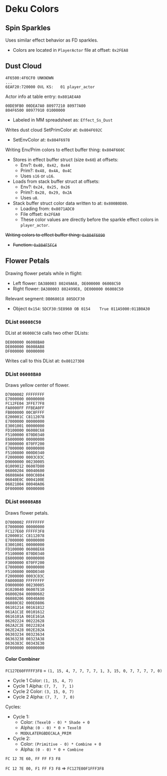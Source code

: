 Deku Colors
===========

## Spin Sparkles

Uses similar effect behavior as FD sparkles.
- Colors are located in `PlayerActor` file at offset: `0x2FEA8`

## Dust Cloud

```
4F6500:4F6CF0 UNKNOWN
...
6EAF20:720000 OVL KS:   01 player_actor
```

Actor info at table entry: `0x801AE4A0`
```
00DE9FB0 00DEA7A0 80977210 80977A00
804F6500 80977910 01000000
```
- Labeled in MM spreadsheet as: `Effect_Ss_Dust`

Writes dust cloud SetPrimColor at: `0x804F692C`
- SetEnvColor at: `0x804F6978`

Writing Env/Prim colors to effect buffer thing: `0x804F660C`
- Stores in effect buffer struct (size `0x60`) at offsets:
  - Env?:  `0x40, 0x42, 0x44`
  - Prim?: `0x48, 0x4A, 0x4C`
  - Uses `s16` or `u16`.
- Loads from stack buffer struct at offsets:
  - Env?:  `0x24, 0x25, 0x26`
  - Prim?: `0x28, 0x29, 0x2A`
  - Uses `u8`.
- Stack buffer struct color data written to at: `0x800B0D80`.
  - Loading from: `0x8071ADC0`
  - File offset: `0x2FEA0`
  - These color values are directly before the sparkle effect colors in `player_actor`.

~~Writing colors to effect buffer thing: `0x804F6090`~~
- ~~Function: `0x804F5FC4`~~

## Flower Petals

Drawing flower petals while in flight:
- Left flower:  `DA380003 80249A68, DE000000 06008C50`
- Right flower: `DA380003 802499E8, DE000000 06008C50`

Relevant segment: `DB060018 805DCF30`
- Object `0x154`: `5DCF30:5E8960 OB 0154    True 011A5000:011B0A30`

### DList `06008C50`

DList at `06008C50` calls two other DLists:
```
DE000000 06008BA0
DE000000 06008AB8
DF000000 00000000
```

Writes call to this DList at: `0x801273D8`

### DList `06008BA0`

Draws yellow center of flower.

```
D7000002 FFFFFFFF
E7000000 00000000
FC12FE04 3FFE77F8
FA0000FF FFBEA0FF
FB000000 00C8FFFF
E200001C C8112078
E7000000 00000000
E3001001 00000000
FD100000 06008C68
F5100000 070D0340
E6000000 00000000
F3000000 070FF200
E7000000 00000000
F5100800 000D0340
F2000000 0003C03C
D9000000 00230005
01009012 06007D80
06000204 00040600
06080A04 000C0804
06040E0C 0004100E
06021004 00040A06
DF000000 00000000
```

### DList `06008AB8`

Draws flower petals.

```
D7000002 FFFFFFFF
E7000000 00000000
FC127E60 FFFFF3F8
E200001C C8112078
E7000000 00000000
E3001001 00000000
FD100000 06008E68
F5100000 070D0340
E6000000 00000000
F3000000 070FF200
E7000000 00000000
F5100800 000D0340
F2000000 0003C03C
FA000080 FFFFFFFF
D9000000 00230005
01020040 06007E10
06000204 00000602
06080206 00040A00
06080C02 000E0806
06101214 00161812
061A1C1E 00101612
0616101A 001E161A
06202224 00222628
062A2C2E 00222824
062E2428 002E282A
06303234 00323634
06363238 00323A38
0636383C 00343E30
DF000000 00000000
```

#### Color Combiner

`FC127E60FFFFF3F8` = `(1, 15, 4, 7, 7, 7, 7, 1, 3, 15, 0, 7, 7, 7, 7, 0)`
- Cycle 1 Color: `(1, 15, 4, 7)`
- Cycle 1 Alpha: `(7, 7,  7, 1)`
- Cycle 2 Color: `(3, 15, 0, 7)`
- Cycle 2 Alpha: `(7, 7,  7, 0)`

Cycles:
- Cycle 1:
  - Color: `(Texel0 - 0) * Shade + 0`
  - Alpha: `(0 - 0) * 0 + Texel0`
  - `MODULATERGBDECALA_PRIM`
- Cycle 2:
  - Color: `(Primitive - 0) * Combine + 0`
  - Alpha: `(0 - 0) * 0 + Combine`

`FC 12 7E 60, FF FF F3 F8`

`FC 12 7E 00, F1 FF F3 F8` => `FC127E00F1FFF3F8`

